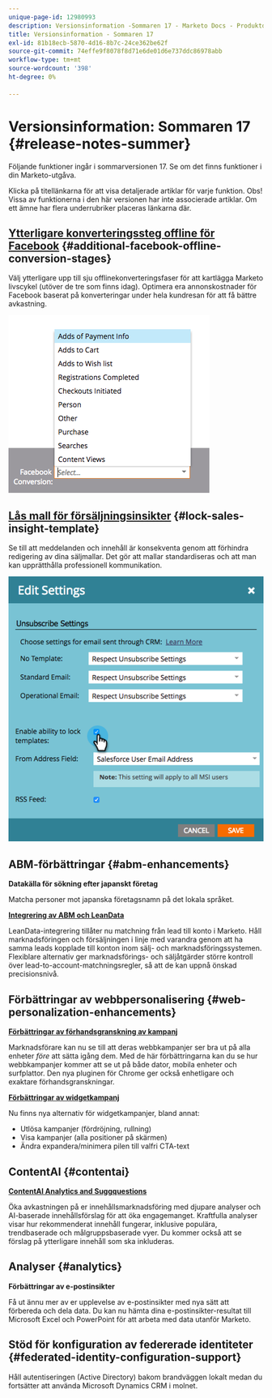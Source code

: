 ```yaml
---
unique-page-id: 12980993
description: Versionsinformation -Sommaren 17 - Marketo Docs - Produktdokumentation
title: Versionsinformation - Sommaren 17
exl-id: 81b18ecb-5870-4d16-8b7c-24ce362be62f
source-git-commit: 74effe9f8078f8d71e6de01d6e737ddc86978abb
workflow-type: tm+mt
source-wordcount: '398'
ht-degree: 0%

---
```


# Versionsinformation: Sommaren 17 {#release-notes-summer}

Följande funktioner ingår i sommarversionen 17. Se om det finns funktioner i din Marketo-utgåva.

Klicka på titellänkarna för att visa detaljerade artiklar för varje funktion. Obs! Vissa av funktionerna i den här versionen har inte associerade artiklar. Om ett ämne har flera underrubriker placeras länkarna där.

## [Ytterligare konverteringssteg offline för Facebook](/help/marketo/product-docs/demand-generation/facebook/set-up-facebook-offline-conversions.md) {#additional-facebook-offline-conversion-stages}

Välj ytterligare upp till sju offlinekonverteringsfaser för att kartlägga Marketo livscykel (utöver de tre som finns idag). Optimera era annonskostnader för Facebook baserat på konverteringar under hela kundresan för att få bättre avkastning.

![](assets/image2017-8-24-15-3a23-3a31.png)

## [Lås mall för försäljningsinsikter](/help/marketo/product-docs/marketo-sales-insight/msi-for-salesforce/features/actions-in-the-msi-panel/send-marketo-email/lock-sales-template.md) {#lock-sales-insight-template}

Se till att meddelanden och innehåll är konsekventa genom att förhindra redigering av dina säljmallar. Det gör att mallar standardiseras och att man kan upprätthålla professionell kommunikation.

![](assets/image2017-10-9-10-3a1-3a56.png)

## ABM-förbättringar {#abm-enhancements}

**Datakälla för sökning efter japanskt företag**

Matcha personer mot japanska företagsnamn på det lokala språket.

**[Integrering av ABM och LeanData](https://docs.marketo.com/x/pKmt)**

LeanData-integrering tillåter nu matchning från lead till konto i Marketo. Håll marknadsföringen och försäljningen i linje med varandra genom att ha samma leads kopplade till konton inom sälj- och marknadsföringssystemen. Flexiblare alternativ ger marknadsförings- och säljåtgärder större kontroll över lead-to-account-matchningsregler, så att de kan uppnå önskad precisionsnivå.

## Förbättringar av webbpersonalisering {#web-personalization-enhancements}

**[Förbättringar av förhandsgranskning av kampanj](/help/marketo/product-docs/web-personalization/working-with-web-campaigns/preview-and-test-a-web-campaign.md)**

Marknadsförare kan nu se till att deras webbkampanjer ser bra ut på alla enheter *före* att sätta igång dem. Med de här förbättringarna kan du se hur webbkampanjer kommer att se ut på både dator, mobila enheter och surfplattor. Den nya pluginen för Chrome ger också enhetligare och exaktare förhandsgranskningar.

**[Förbättringar av widgetkampanj](/help/marketo/product-docs/web-personalization/working-with-web-campaigns/create-a-new-widget-web-campaign.md)**

Nu finns nya alternativ för widgetkampanjer, bland annat:

* Utlösa kampanjer (fördröjning, rullning)
* Visa kampanjer (alla positioner på skärmen)
* Ändra expandera/minimera pilen till valfri CTA-text

## ContentAI {#contentai}

**[ContentAI Analytics and Suggquestions](/help/marketo/product-docs/predictive-content/predictive-content-analytics-overview.md)**

Öka avkastningen på er innehållsmarknadsföring med djupare analyser och AI-baserade innehållsförslag för att öka engagemanget. Kraftfulla analyser visar hur rekommenderat innehåll fungerar, inklusive populära, trendbaserade och målgruppsbaserade vyer. Du kommer också att se förslag på ytterligare innehåll som ska inkluderas.

## Analyser {#analytics}

**Förbättringar av e-postinsikter**

Få ut ännu mer av er upplevelse av e-postinsikter med nya sätt att förbereda och dela data. Du kan nu hämta dina e-postinsikter-resultat till Microsoft Excel och PowerPoint för att arbeta med data utanför Marketo.

## Stöd för konfiguration av federerade identiteter {#federated-identity-configuration-support}

Håll autentiseringen (Active Directory) bakom brandväggen lokalt medan du fortsätter att använda Microsoft Dynamics CRM i molnet.
